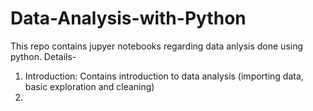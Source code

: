 # Data-Analysis-with-Python
This repo contains jupyer notebooks regarding data anlysis done using python. 
Details-
1. Introduction: Contains introduction to data analysis (importing data, basic exploration and cleaning)
2. 
